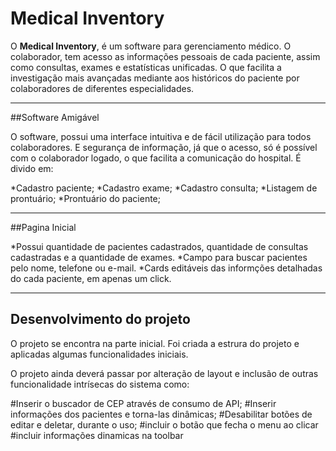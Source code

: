# Medical Inventory

O **Medical Inventory**, é um software para gerenciamento médico. O colaborador, tem acesso as informações pessoais de cada paciente, assim como consultas, exames e estatísticas unificadas. O que facilita a investigação mais avançadas mediante aos históricos do paciente por colaboradores de diferentes especialidades.

----------------------------------------------------------------------

##Software Amigável

O software, possui uma interface intuitiva e de fácil utilização para todos colaboradores. E segurança de informação, já que o acesso, só é possível com o colaborador logado, o que facilita a comunicação do hospital. É divido em:

*Cadastro paciente;
*Cadastro exame;
*Cadastro consulta;
*Listagem de prontuário;
*Prontuário do paciente;

----------------------------------------------------------
##Pagina Inicial

*Possui quantidade de pacientes cadastrados, quantidade de consultas cadastradas e a quantidade de exames.
*Campo para buscar pacientes pelo nome, telefone ou e-mail.
*Cards editáveis das informções  detalhadas do cada paciente, em apenas um click.

--------------------------------------------------------
## Desenvolvimento do projeto

O projeto se encontra na parte inicial. Foi criada a estrura do projeto e aplicadas algumas funcionalidades iniciais.

O projeto ainda deverá passar por alteração de layout  e inclusão de outras funcionalidade intrísecas do sistema como:

#Inserir o buscador de CEP através de consumo de API;
#Inserir informações dos pacientes e torna-las dinâmicas;
#Desabilitar botões de editar e deletar, durante o uso;
#incluir o botão que fecha o menu ao clicar
#incluir informações dinamicas na toolbar





